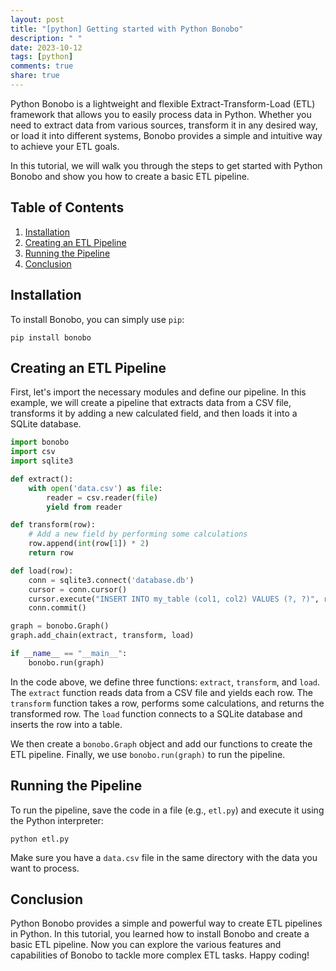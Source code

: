 ```yaml
---
layout: post
title: "[python] Getting started with Python Bonobo"
description: " "
date: 2023-10-12
tags: [python]
comments: true
share: true
---
```


Python Bonobo is a lightweight and flexible Extract-Transform-Load (ETL) framework that allows you to easily process data in Python. Whether you need to extract data from various sources, transform it in any desired way, or load it into different systems, Bonobo provides a simple and intuitive way to achieve your ETL goals.

In this tutorial, we will walk you through the steps to get started with Python Bonobo and show you how to create a basic ETL pipeline.

## Table of Contents
1. [Installation](#installation)
2. [Creating an ETL Pipeline](#creating-an-etl-pipeline)
3. [Running the Pipeline](#running-the-pipeline)
4. [Conclusion](#conclusion)

## Installation

To install Bonobo, you can simply use `pip`:

```shell
pip install bonobo
```

## Creating an ETL Pipeline

First, let's import the necessary modules and define our pipeline. In this example, we will create a pipeline that extracts data from a CSV file, transforms it by adding a new calculated field, and then loads it into a SQLite database.

```python
import bonobo
import csv
import sqlite3

def extract():
    with open('data.csv') as file:
        reader = csv.reader(file)
        yield from reader

def transform(row):
    # Add a new field by performing some calculations
    row.append(int(row[1]) * 2)
    return row

def load(row):
    conn = sqlite3.connect('database.db')
    cursor = conn.cursor()
    cursor.execute("INSERT INTO my_table (col1, col2) VALUES (?, ?)", row)
    conn.commit()

graph = bonobo.Graph()
graph.add_chain(extract, transform, load)

if __name__ == "__main__":
    bonobo.run(graph)
```

In the code above, we define three functions: `extract`, `transform`, and `load`. The `extract` function reads data from a CSV file and yields each row. The `transform` function takes a row, performs some calculations, and returns the transformed row. The `load` function connects to a SQLite database and inserts the row into a table.

We then create a `bonobo.Graph` object and add our functions to create the ETL pipeline. Finally, we use `bonobo.run(graph)` to run the pipeline.

## Running the Pipeline

To run the pipeline, save the code in a file (e.g., `etl.py`) and execute it using the Python interpreter:

```shell
python etl.py
```

Make sure you have a `data.csv` file in the same directory with the data you want to process.

## Conclusion

Python Bonobo provides a simple and powerful way to create ETL pipelines in Python. In this tutorial, you learned how to install Bonobo and create a basic ETL pipeline. Now you can explore the various features and capabilities of Bonobo to tackle more complex ETL tasks. Happy coding!